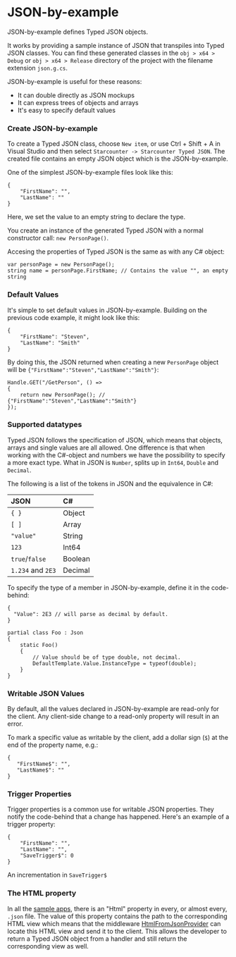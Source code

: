 # JSON-by-example

JSON-by-example defines Typed JSON objects.

It works by providing a sample instance of JSON that transpiles into Typed JSON classes. You can find these generated classes in the `obj > x64 > Debug` or `obj > x64 > Release` directory of the project with the filename extension `json.g.cs`.

JSON-by-example is useful for these reasons:

* It can double directly as JSON mockups
* It can express trees of objects and arrays
* It's easy to specify default values

### Create JSON-by-example

To create a Typed JSON class, choose `New item`, or use Ctrl + Shift + A in Visual Studio and then select `Starcounter -> Starcounter Typed JSON`. The created file contains an empty JSON object which is the JSON-by-example.

One of the simplest JSON-by-example files look like this:



```
{
    "FirstName": "",
    "LastName": ""
}
```

Here, we set the value to an empty string to declare the type.

You create an instance of the generated Typed JSON with a normal constructor call: `new PersonPage()`.

Accesing the properties of Typed JSON is the same as with any C\# object:

```
var personPage = new PersonPage();
string name = personPage.FirstName; // Contains the value "", an empty string
```

### Default Values

It's simple to set default values in JSON-by-example. Building on the previous code example, it might look like this:



```
{
    "FirstName": "Steven", 
    "LastName": "Smith"
}
```

By doing this, the JSON returned when creating a new `PersonPage` object will be `{"FirstName":"Steven","LastName":"Smith"}`:



```
Handle.GET("/GetPerson", () =>
{
    return new PersonPage(); // {"FirstName":"Steven","LastName":"Smith"}
});
```

### Supported datatypes

Typed JSON follows the specification of JSON, which means that objects, arrays and single values are all allowed. One difference is that when working with the C\#-object and numbers we have the possibility to specify a more exact type. What in JSON is `Number`, splits up in `Int64`, `Double` and `Decimal`.

The following is a list of the tokens in JSON and the equivalence in C\#:

| JSON | C\# |
| :--- | :--- |
| `{ }` | Object |
| `[ ]` | Array |
| `"value"` | String |
| `123` | Int64 |
| `true`/`false` | Boolean |
| `1.234` and `2E3` | Decimal |

To specify the type of a member in JSON-by-example, define it in the code-behind:



```
{
  "Value": 2E3 // will parse as decimal by default.
}
```



```
partial class Foo : Json
{
    static Foo()
    {
        // Value should be of type double, not decimal.
        DefaultTemplate.Value.InstanceType = typeof(double);
    }
}
```

### Writable JSON Values

By default, all the values declared in JSON-by-example are read-only for the client. Any client-side change to a read-only property will result in an error.

To mark a specific value as writable by the client, add a dollar sign \(`$`\) at the end of the property name, e.g.:

```
{
   "FirstName$": "",
   "LastName$": ""
}
```

### Trigger Properties

Trigger properties is a common use for writable JSON properties. They notify the code-behind that a change has happened. Here's an example of a trigger property:

```
{
    "FirstName": "",
    "LastName": "",
    "SaveTrigger$": 0
}
```

An incrementation in `SaveTrigger$`

### The HTML property

In all the [sample apps](https://github.com/StarcounterApps/), there is an "Html" property in every, or almost every, `.json` file. The value of this property contains the path to the corresponding HTML view which means that the middleware [HtmlFromJsonProvider](../network/middleware.md#htmlfromjsonprovider) can locate this HTML view and send it to the client. This allows the developer to return a Typed JSON object from a handler and still return the corresponding view as well.

